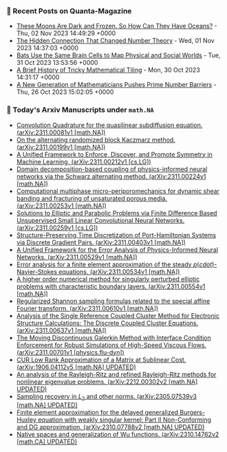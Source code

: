### 📝 Recent Posts on Quanta-Magazine
<!-- quanta starts -->
* <a href="https://www.quantamagazine.org/icy-oceans-exist-on-far-off-moons-why-arent-they-frozen-solid-20231102/">These Moons Are Dark and Frozen. So How Can They Have Oceans?</a> - Thu, 02 Nov 2023 14:49:29 +0000
* <a href="https://www.quantamagazine.org/the-hidden-connection-that-changed-number-theory-20231101/">The Hidden Connection That Changed Number Theory</a> - Wed, 01 Nov 2023 14:37:03 +0000
* <a href="https://www.quantamagazine.org/bats-use-the-same-brain-cells-to-map-physical-and-social-worlds-20231031/">Bats Use the Same Brain Cells to Map Physical and Social Worlds</a> - Tue, 31 Oct 2023 13:53:56 +0000
* <a href="https://www.quantamagazine.org/a-brief-history-of-tricky-mathematical-tiling-20231030/">A Brief History of Tricky Mathematical Tiling</a> - Mon, 30 Oct 2023 14:31:17 +0000
* <a href="https://www.quantamagazine.org/a-new-generation-of-mathematicians-pushes-prime-number-barriers-20231026/">A New Generation of Mathematicians Pushes Prime Number Barriers</a> - Thu, 26 Oct 2023 15:02:05 +0000
<!-- quanta ends -->
### 📝 Today's Arxiv Manuscripts under ``math.NA``
<!-- arxiv-math-na starts -->
* <a href="http://arxiv.org/abs/2311.00081">Convolution Quadrature for the quasilinear subdiffusion equation. (arXiv:2311.00081v1 [math.NA])</a>
* <a href="http://arxiv.org/abs/2311.00199">On the alternating randomized block Kaczmarz method. (arXiv:2311.00199v1 [math.NA])</a>
* <a href="http://arxiv.org/abs/2311.00212">A Unified Framework to Enforce, Discover, and Promote Symmetry in Machine Learning. (arXiv:2311.00212v1 [cs.LG])</a>
* <a href="http://arxiv.org/abs/2311.00224">Domain decomposition-based coupling of physics-informed neural networks via the Schwarz alternating method. (arXiv:2311.00224v1 [math.NA])</a>
* <a href="http://arxiv.org/abs/2311.00253">Computational multiphase micro-periporomechanics for dynamic shear banding and fracturing of unsaturated porous media. (arXiv:2311.00253v1 [math.NA])</a>
* <a href="http://arxiv.org/abs/2311.00259">Solutions to Elliptic and Parabolic Problems via Finite Difference Based Unsupervised Small Linear Convolutional Neural Networks. (arXiv:2311.00259v1 [cs.LG])</a>
* <a href="http://arxiv.org/abs/2311.00403">Structure-Preserving Time Discretization of Port-Hamiltonian Systems via Discrete Gradient Pairs. (arXiv:2311.00403v1 [math.NA])</a>
* <a href="http://arxiv.org/abs/2311.00529">A Unified Framework for the Error Analysis of Physics-Informed Neural Networks. (arXiv:2311.00529v1 [math.NA])</a>
* <a href="http://arxiv.org/abs/2311.00534">Error analysis for a finite element approximation of the steady $p(cdot)$-Navier-Stokes equations. (arXiv:2311.00534v1 [math.NA])</a>
* <a href="http://arxiv.org/abs/2311.00554">A higher order numerical method for singularly perturbed elliptic problems with characteristic boundary layers. (arXiv:2311.00554v1 [math.NA])</a>
* <a href="http://arxiv.org/abs/2311.00610">Regularized Shannon sampling formulas related to the special affine Fourier transform. (arXiv:2311.00610v1 [math.NA])</a>
* <a href="http://arxiv.org/abs/2311.00637">Analysis of the Single Reference Coupled Cluster Method for Electronic Structure Calculations: The Discrete Coupled Cluster Equations. (arXiv:2311.00637v1 [math.NA])</a>
* <a href="http://arxiv.org/abs/2311.00701">The Moving Discontinuous Galerkin Method with Interface Condition Enforcement for Robust Simulations of High-Speed Viscous Flows. (arXiv:2311.00701v1 [physics.flu-dyn])</a>
* <a href="http://arxiv.org/abs/1906.04112">CUR Low Rank Approximation of a Matrix at Sublinear Cost. (arXiv:1906.04112v5 [math.NA] UPDATED)</a>
* <a href="http://arxiv.org/abs/2212.00302">An analysis of the Rayleigh-Ritz and refined Rayleigh-Ritz methods for nonlinear eigenvalue problems. (arXiv:2212.00302v2 [math.NA] UPDATED)</a>
* <a href="http://arxiv.org/abs/2305.07539">Sampling recovery in $L_2$ and other norms. (arXiv:2305.07539v3 [math.NA] UPDATED)</a>
* <a href="http://arxiv.org/abs/2310.07788">Finite element approximation for the delayed generalized Burgers-Huxley equation with weakly singular kernel: Part II Non-Conforming and DG approximation. (arXiv:2310.07788v2 [math.NA] UPDATED)</a>
* <a href="http://arxiv.org/abs/2310.14762">Native spaces and generalization of Wu functions. (arXiv:2310.14762v2 [math.CA] UPDATED)</a>
<!-- arxiv-math-na ends -->
